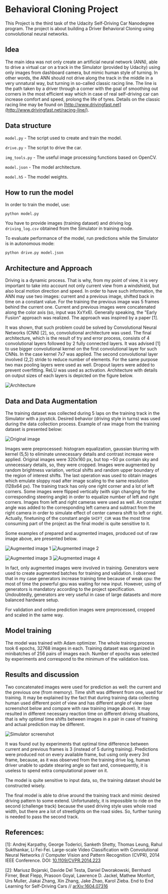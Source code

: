 # Behavioral Cloning Project

This Project is the third task of the Udacity Self-Driving Car Nanodegree program. The project is about building a Driver Behavioral Cloning using convolutional neural networks.

## Idea
The main idea was not only create an artificial neural network (ANN), able to drive a virtual car on a track in the Simulator (provided by Udacity) using only images from dashboard camera, but mimic human style of turning. In other words, the ANN should not drive along the track in the middle in a very unnatural way, but turning in so-called classic racing line. The line is the path taken by a driver through a corner with the goal of smoothing out corners in the most efficient way which in case of real self-driving car can increase comfort and speed, prolong the life of tyres. Details on the classic racing line may be found on [http://www.drivingfast.net](http://www.drivingfast.net/racing-line/).

## Data structure
`model.py` - The script used to create and train the model.

`drive.py` - The script to drive the car.

`img_tools.py` - The useful image processing functions based on OpenCV.

`model.json` - The model architecture.

`model.h5` - The model weights.

## How to run the model

In order to train the model, use:

`python model.py`

You have to provide images (training dataset) and driving log `driving_log.csv` obtained from the Simulator in training mode.

To evaluate performance of the model, run predictions while the Simulator is in autonomous mode:

`python drive.py model.json`

## Architecture and Approach
Driving is a dynamic process. That is why, from my point of view, it is very important to take into account not only current view from a windshield, but also local motion direction and speed. In order to have such information, the ANN may use two images: current and a previous image, shifted back in time on a constant value. For the training the previous image was 5 frames behind the current one. Current and previous images were concatenated along the color axis (so, input was XxYx6). Generally speaking, the "Early Fusion" approach was realized. The approach was inspired by a paper [1].

It was shown, that such problem could be solved by Convolutional Neural Networks (CNN) [2], so, convolutional architecture was used. The final architecture, which is the result of try and error process, consists of 4 convolutional layers followed by 2 fully connected layers. It was advised [1] to use bigger convolutional kernel  on the first convolutional layer for such CNNs. In the case kernel 7x7 was applied. The second convolutional layer involved (2,2) stride to reduce number of elements. For the same purpose two max pooling layers were used as well. Dropout layers were added to prevent overfitting. ReLU was used as activation. Architecture with details on output sizes of each layers is depicted on the figure below. 

![Architecture](/images/model.png)

## Data and Data Augmentation
The training dataset was collected during 5 laps on the training track in the Simulator with a joystick. Desired behavior (driving style in turns) was used during the data collection process. Example of raw image from the training dataset is presented below:

![Original image](/images/or.jpg)


Images were preprocessed: histogram equalization, gaussian blurring with kernel (5,5) to eliminate unnecessary details and contrast increase were applied. Original images  were 320x160 px, but top ~50 px contain sky and unnecessary details, so, they were cropped. Images were augmented by random brightness variation, vertical shifts and random upper boundary of the region of interest shifts. The last operation was used to obtain images which emulate sloppy road after image scaling to the same resolution (128x64 px). The training track has only one right corner and a lot of left corners. Some images were flipped vertically (with sign changing for the corresponding steering angle) in order to equalize number of left and right corners. Images from left and right cameras were used as well. An constant angle was added to the corresponding left camera and subtract from the right camera in order to simulate effect of center camera shift to left or right. Actually, finetuning of the constant angle `SHIFT_CUR` was the most time consuming part of the project as the final model is quite sensitive to it.

Some examples of prepared and augmented images, produced out of raw image above, are presented below.

![Augmented image 1](/images/ag1.jpg) ![Augmented image 2](/images/ag2.jpg)

![Augmented image 3](/images/ag3.jpg) ![Augmented image 4](/images/ag4.jpg)

In fact, only augmented images were involved in training. Generators were used to create augmented batches for training and validation. I observed that in my case generators increase training time because of weak cpu: the most of time the powerful gpu was waiting for new input. However, using of generators is mandatory according to the project specification. Undoubtedly, generators are very useful in case of large datasets and more balanced hardware setup.

For validation and online prediction images were preprocessed, cropped and scaled in the same way.

## Model training
The model was trained with Adam optimizer. The whole training process took 6 epochs, 32768 images in each. Training dataset was organized in minibatches of 256 pairs of images each. Number of epochs was selected by experiments and correspond to the minimum of the validation loss.

## Results and discussion
Two concatenated images were used for prediction as well: the current and the previous one (from memory). Time shift was different from one, used for training. It may be explained by the fact that during training data collecting human used different point of view and has different angle of view (see screenshot below and compare with raw training image above). It may resulted in different necessary reaction time on different driving  situations, that is why optimal time shifts between images in a pair in case of training and actual prediction may be different.

![Simulator screenshot](/images/screen.png)

It was found out by experiments that optimal time difference between current and previous frames is 3 (instead of 5 during training). Predictions were produced not on every available frame, but using only every 3rd frame, because, as it was observed from the training drive log, human driver unable to update stearing angle so fast and, consequently, it is useless to spend extra computational power on it.

The model is quite sensitive to input data, so, the training dataset should be constructed wisely. 

The final model is able to drive around the training track and mimic desired driving pattern to some extend. Unfortunately, it is impossible to ride on the second (challenge track) because the used driving style uses whole road width, but there are a lot of streetlights on the road sides. So, further tuning is needed to pass the second track.

## References:
[1]: Andrej Karpathy, George Toderici, Sanketh Shetty, Thomas Leung, Rahul Sukthankar, Li Fei-Fei. Large-scale Video Classification with Convolutional Neural Networks // Computer Vision and Pattern Recognition (CVPR), 2014 IEEE Conference. DOI: [10.1109/CVPR.2014.223](https://doi.org/10.1109/CVPR.2014.223)

[2]: Mariusz Bojarski, Davide Del Testa, Daniel Dworakowski, Bernhard Firner, Beat Flepp, Prasoon Goyal, Lawrence D. Jackel, Mathew Monfort, Urs Muller, Jiakai Zhang, Xin Zhang, Jake Zhao, Karol Zieba. End to End Learning for Self-Driving Cars // [arXiv:1604.07316](https://arxiv.org/abs/1604.07316)
